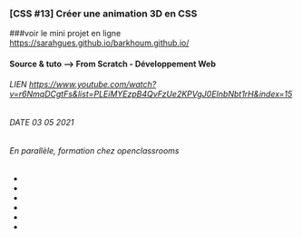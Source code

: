 ### [CSS #13] Créer une animation 3D en CSS 
###voir le mini projet en ligne https://sarahgues.github.io/barkhoum.github.io/

#### Source & tuto --> From Scratch - Développement Web

###### LIEN https://www.youtube.com/watch?v=r6NmqDCgtFs&list=PLEiMYEzpB4QvFzUe2KPVgJ0EInbNbt1rH&index=15
###### DATE 03 05 2021

###### En parallèle, formation chez openclassrooms
- 
- 
- 
- 
-  
- 
